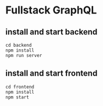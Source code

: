 # Fullstack GraphQL



## install and start backend

```
cd backend
npm install
npm run server
```

## install and start frontend

```
cd frontend
npm install
npm start
```
